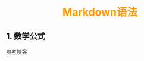 # <div style="text-align:center;color:#FF9900">Markdown语法</div>

## 1. 数学公式 

[参考博客](https://juejin.im/post/5a6721bd518825733201c4a2)

